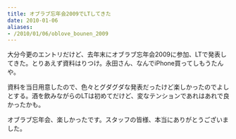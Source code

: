 ```yaml
---
title: オブラブ忘年会2009でLTしてきた
date: 2010-01-06
aliases:
- /2010/01/06/oblove_bounen_2009
---
```


大分今更のエントリだけど、去年末にオブラブ忘年会2009に参加、LTで発表してきた。とりあえず資料はりつけ。永田さん、なんでiPhone買ってしもうたんや。

資料を当日用意したので、色々とグダグダな発表だったけど楽しかったのでよしとする。酒を飲みながらのLTは初めてだけど、変なテンションであれはあれで良かったかも。

オブラブ忘年会、楽しかったです。スタッフの皆様、本当にありがとうございました。